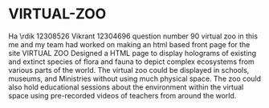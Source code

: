 # VIRTUAL-ZOO
Ha
\rdik 12308526
Vikrant 12304696
question number 90 virtual zoo
in this me and my team had worked on making an html based front page for the site VIRTUAL ZOO
Designed a  HTML page to display holograms of existing and extinct species of flora and fauna to depict complex ecosystems from various parts of the world. The virtual zoo could be displayed in schools, museums, and Ministries without using much physical space. The zoo could also hold educational sessions about the environment within the virtual space using pre-recorded videos of teachers from around the world.
